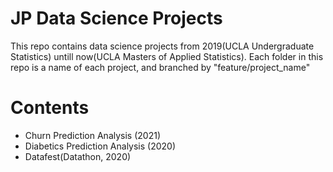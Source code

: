 # JP Data Science Projects
This repo contains data science projects from 2019(UCLA Undergraduate Statistics) untill now(UCLA Masters of Applied Statistics). 
Each folder in this repo is a name of each project, and branched by "feature/project_name" 

# Contents 
- Churn Prediction Analysis (2021)
- Diabetics Prediction Analysis (2020)
- Datafest(Datathon, 2020)